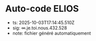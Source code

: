 # Auto-code ELIOS
- ts: 2025-10-03T17:14:45.510Z
- sig: ∞.je.toi.nous.432.528
- note: fichier généré automatiquement